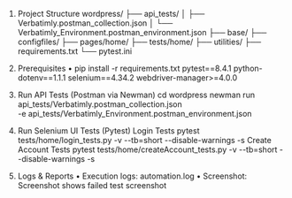 1. Project Structure
wordpress/
├── api_tests/
│   ├── Verbatimly.postman_collection.json
│   └── Verbatimly_Environment.postman_environment.json
├── base/
├── configfiles/
├── pages/home/
├── tests/home/
├── utilities/
├── requirements.txt
└── pytest.ini

2. Prerequisites
•	pip install -r requirements.txt
pytest==8.4.1
python-dotenv==1.1.1
selenium==4.34.2
webdriver-manager>=4.0.0


3. Run API Tests (Postman via Newman)
cd wordpress
newman run api_tests/Verbatimly.postman_collection.json \
  -e api_tests/Verbatimly_Environment.postman_environment.json

4. Run Selenium UI Tests (Pytest)
Login Tests
pytest tests/home/login_tests.py -v --tb=short --disable-warnings -s
Create Account Tests
pytest tests/home/createAccount_tests.py -v --tb=short --disable-warnings -s
5. Logs & Reports
•	Execution logs: automation.log 
•	Screenshot: Screenshot shows failed test screenshot
